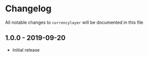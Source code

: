 # Changelog

All notable changes to `currencylayer` will be documented in this file

## 1.0.0 - 2019-09-20

- Initial release
